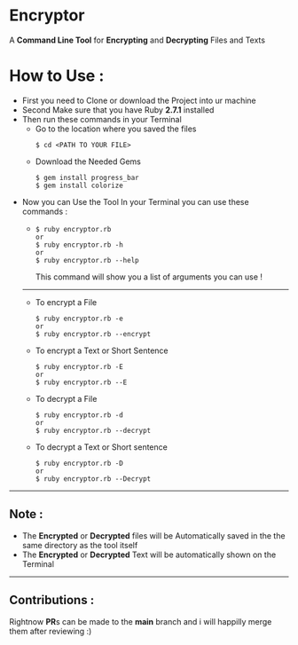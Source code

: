 # Encryptor
A **Command Line Tool** for **Encrypting** and **Decrypting** Files and Texts

# How to Use :

* First you need to Clone or download the Project into ur machine
* Second Make sure that you have Ruby **2.7.1** installed
* Then run these commands in your Terminal
    * Go to the location where you saved the files
      ```
      $ cd <PATH TO YOUR FILE>
      ```
    * Download the Needed Gems
      ```
      $ gem install progress_bar
      $ gem install colorize
      ```
* Now you can Use the Tool
  In your Terminal you can use these commands :
  * ```
    $ ruby encryptor.rb
    or
    $ ruby encryptor.rb -h
    or
    $ ruby encryptor.rb --help
    ```
    This command will show you a list of arguments you can use !
  --------------------------
  * To encrypt a File
    ```
    $ ruby encryptor.rb -e
    or
    $ ruby encryptor.rb --encrypt
    ```
  * To encrypt a Text or Short Sentence
    ```
    $ ruby encryptor.rb -E
    or
    $ ruby encryptor.rb --E
    ```
  * To decrypt a File
    ```
    $ ruby encryptor.rb -d
    or
    $ ruby encryptor.rb --decrypt
    ```
  * To decrypt a Text or Short sentence
    ```
    $ ruby encryptor.rb -D
    or
    $ ruby encryptor.rb --Decrypt
    ```
-----------------------------------------
## Note :
  * The **Encrypted** or **Decrypted** files will be Automatically saved in the the same directory as the tool itself
  * The **Encrypted** or **Decrypted** Text will be automatically shown on the Terminal

------------------------------
## Contributions :
  Rightnow **PR**s can be made to the **main** branch and i will happilly merge them after reviewing :)